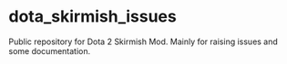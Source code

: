 # dota_skirmish_issues
Public repository for Dota 2 Skirmish Mod. Mainly for raising issues and some documentation.
